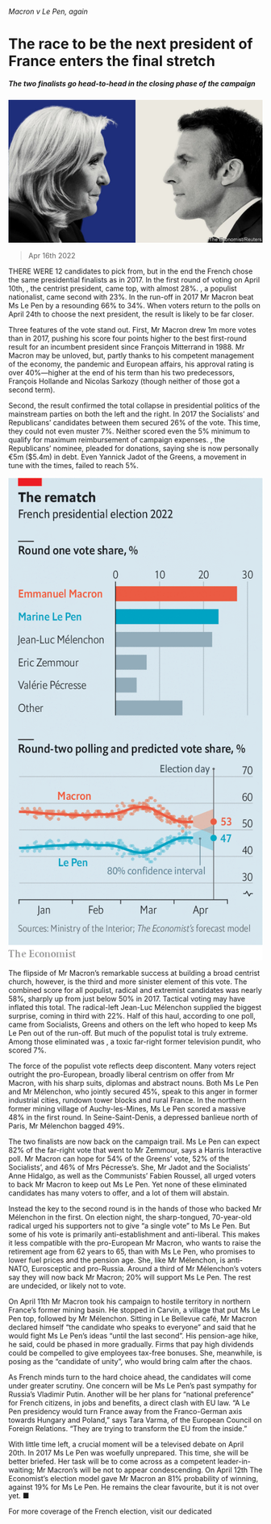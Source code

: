 ###### Macron v Le Pen, again

# The race to be the next president of France enters the final stretch 

##### The two finalists go head-to-head in the closing phase of the campaign 

![image](images/20220416_EUD001_0.jpg) 

> Apr 16th 2022 

THERE WERE 12 candidates to pick from, but in the end the French chose the same presidential finalists as in 2017. In the first round of voting on April 10th, , the centrist president, came top, with almost 28%. , a populist nationalist, came second with 23%. In the run-off in 2017 Mr Macron beat Ms Le Pen by a resounding 66% to 34%. When voters return to the polls on April 24th to choose the next president, the result is likely to be far closer.

Three features of the vote stand out. First, Mr Macron drew 1m more votes than in 2017, pushing his score four points higher to the best first-round result for an incumbent president since François Mitterrand in 1988. Mr Macron may be unloved, but, partly thanks to his competent management of the economy, the pandemic and European affairs, his approval rating is over 40%—higher at the end of his term than his two predecessors, François Hollande and Nicolas Sarkozy (though neither of those got a second term).


Second, the result confirmed the total collapse in presidential politics of the mainstream parties on both the left and the right. In 2017 the Socialists’ and Republicans’ candidates between them secured 26% of the vote. This time, they could not even muster 7%. Neither scored even the 5% minimum to qualify for maximum reimbursement of campaign expenses. , the Republicans’ nominee, pleaded for donations, saying she is now personally €5m ($5.4m) in debt. Even Yannick Jadot of the Greens, a movement in tune with the times, failed to reach 5%.

![image](images/20220416_euc149.png) 


The flipside of Mr Macron’s remarkable success at building a broad centrist church, however, is the third and more sinister element of this vote. The combined score for all populist, radical and extremist candidates was nearly 58%, sharply up from just below 50% in 2017. Tactical voting may have inflated this total. The radical-left Jean-Luc Mélenchon supplied the biggest surprise, coming in third with 22%. Half of this haul, according to one poll, came from Socialists, Greens and others on the left who hoped to keep Ms Le Pen out of the run-off. But much of the populist total is truly extreme. Among those eliminated was , a toxic far-right former television pundit, who scored 7%.

The force of the populist vote reflects deep discontent. Many voters reject outright the pro-European, broadly liberal centrism on offer from Mr Macron, with his sharp suits, diplomas and abstract nouns. Both Ms Le Pen and Mr Mélenchon, who jointly secured 45%, speak to this anger in former industrial cities, rundown tower blocks and rural France. In the northern former mining village of Auchy-les-Mines, Ms Le Pen scored a massive 48% in the first round. In Seine-Saint-Denis, a depressed banlieue north of Paris, Mr Mélenchon bagged 49%.

The two finalists are now back on the campaign trail. Ms Le Pen can expect 82% of the far-right vote that went to Mr Zemmour, says a Harris Interactive poll. Mr Macron can hope for 54% of the Greens’ vote, 52% of the Socialists’, and 46% of Mrs Pécresse’s. She, Mr Jadot and the Socialists’ Anne Hidalgo, as well as the Communists’ Fabien Roussel, all urged voters to back Mr Macron to keep out Ms Le Pen. Yet none of these eliminated candidates has many voters to offer, and a lot of them will abstain.

Instead the key to the second round is in the hands of those who backed Mr Mélenchon in the first. On election night, the sharp-tongued, 70-year-old radical urged his supporters not to give “a single vote” to Ms Le Pen. But some of his vote is primarily anti-establishment and anti-liberal. This makes it less compatible with the pro-European Mr Macron, who wants to raise the retirement age from 62 years to 65, than with Ms Le Pen, who promises to lower fuel prices and the pension age. She, like Mr Mélenchon, is anti-NATO, Eurosceptic and pro-Russia. Around a third of Mr Mélenchon’s voters say they will now back Mr Macron; 20% will support Ms Le Pen. The rest are undecided, or likely not to vote.

On April 11th Mr Macron took his campaign to hostile territory in northern France’s former mining basin. He stopped in Carvin, a village that put Ms Le Pen top, followed by Mr Mélenchon. Sitting in Le Bellevue café, Mr Macron declared himself “the candidate who speaks to everyone” and said that he would fight Ms Le Pen’s ideas “until the last second”. His pension-age hike, he said, could be phased in more gradually. Firms that pay high dividends could be compelled to give employees tax-free bonuses. She, meanwhile, is posing as the “candidate of unity”, who would bring calm after the chaos.

As French minds turn to the hard choice ahead, the candidates will come under greater scrutiny. One concern will be Ms Le Pen’s past sympathy for Russia’s Vladimir Putin. Another will be her plans for “national preference” for French citizens, in jobs and benefits, a direct clash with EU law. “A Le Pen presidency would turn France away from the Franco-German axis towards Hungary and Poland,” says Tara Varma, of the European Council on Foreign Relations. “They are trying to transform the EU from the inside.”

With little time left, a crucial moment will be a televised debate on April 20th. In 2017 Ms Le Pen was woefully unprepared. This time, she will be better briefed. Her task will be to come across as a competent leader-in-waiting; Mr Macron’s will be not to appear condescending. On April 12th The Economist’s election model gave Mr Macron an 81% probability of winning, against 19% for Ms Le Pen. He remains the clear favourite, but it is not over yet. ■

For more coverage of the French election, visit our dedicated 

